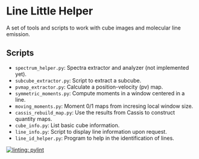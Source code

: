 # Line Little Helper

A set of tools and scripts to work with cube images and molecular line emission.

## Scripts

- `spectrum_helper.py`: Spectra extractor and analyzer (not implemented yet).
- `subcube_extractor.py`: Script to extract a subcube.
- `pvmap_extractor.py`: Calculate a position-velocity (pv) map.
- `symmetric_moments.py`: Compute moments in a window centered in a line.
- `moving_moments.py`: Moment 0/1 maps from incresing local window size.
- `cassis_rebuild_map.py`: Use the results from Cassis to construct quantity maps.
- `cube_info.py`: List basic cube information.
- `line_info.py`: Script to display line information upon request.
- `line_id_helper.py`: Program to help in the identification of lines.


[![linting: pylint](https://img.shields.io/badge/linting-pylint-yellowgreen)](https://github.com/PyCQA/pylint)
